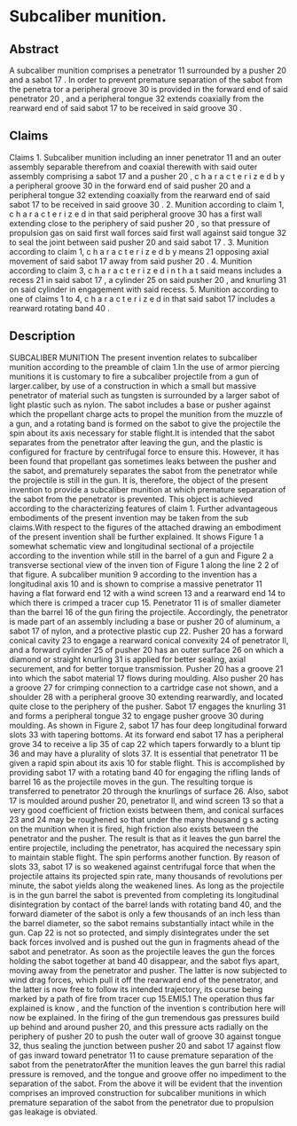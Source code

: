 # Subcaliber munition.

## Abstract
A subcaliber munition comprises a penetrator 11 surrounded by a pusher 20 and a sabot 17 . In order to prevent premature separation of the sabot from the penetra tor a peripheral groove 30 is provided in the forward end of said penetrator 20 , and a peripheral tongue 32 extends coaxially from the rearward end of said sabot 17 to be received in said groove 30 .

## Claims
Claims 1. Subcaliber munition including an inner penetrator 11 and an outer assembly separable therefrom and coaxial therewith with said outer assembly comprising a sabot 17 and a pusher 20 , c h a r a c t e r i z e d b y a peripheral groove 30 in the forward end of said pusher 20 and a peripheral tongue 32 extending coaxially from the rearward end of said sabot 17 to be received in said groove 30 . 2. Munition according to claim 1, c h a r a c t e r i z e d in that said peripheral groove 30 has a first wall extending close to the periphery of said pusher 20 , so that pressure of propulsion gas on said first wall forces said first wall against said tongue 32 to seal the joint between said pusher 20 and said sabot 17 . 3. Munition according to claim 1, c h a r a c t e r i z e d b y means 21 opposing axial movement of said sabot 17 away from said pusher 20 . 4. Munition according to claim 3, c h a r a c t e r i z e d i n t h a t said means includes a recess 21 in said sabot 17 , a cylinder 25 on said pusher 20 , and knurling 31 on said cylinder in engagement with said recess. 5. Munition according to one of claims 1 to 4, c h a r a c t e r i z e d in that said sabot 17 includes a rearward rotating band 40 .

## Description
SUBCALIBER MUNITION The present invention relates to subcaliber munition according to the preamble of claim 1.In the use of armor piercing munitions it is customary to fire a subcaliber projectile from a gun of larger.caliber, by use of a construction in which a small but massive penetrator of material such as tungsten is surrounded by a larger sabot of light plastic such as nylon. The sabot includes a base or pusher against which the propellant charge acts to propel the munition from the muzzle of a gun, and a rotating band is formed on the sabot to give the projectile the spin about its axis necessary for stable flight.It is intended that the sabot separates from the penetrator after leaving the gun, and the plastic is configured for fracture by centrifugal force to ensure this. However, it has been found that propellant gas sometimes leaks between the pusher and the sabot, and prematurely separates the sabot from the penetrator while the projectile is still in the gun. It is, therefore, the object of the present invention to provide a subcaliber munition at which premature separation of the sabot from the penetrator is prevented. This object is achieved according to the characterizing features of claim 1. Further advantageous embodiments of the present invention may be taken from the sub claims.With respect to the figures of the attached drawing an embodiment of the present invention shall be further explained. It shows Figure 1 a somewhat schematic view and longitudinal sectional of a projectile according to the invention while still in the barrel of a gun and Figure 2 a transverse sectional view of the inven tion of Figure 1 along the line 2 2 of that figure. A subcaliber munition 9 according to the invention has a longitudinal axis 10 and is shown to comprise a massive penetrator 11 having a flat forward end 12 with a wind screen 13 and a rearward end 14 to which there is crimped a tracer cup 15. Penetrator 11 is of smaller diameter than the barrel 16 of the gun firing the projectile. Accordingly, the penetrator is made part of an assembly including a base or pusher 20 of aluminum, a sabot 17 of nylon, and a protective plastic cup 22. Pusher 20 has a forward conical cavity 23 to engage a rearward conical convexity 24 of penetrator Il, and a forward cylinder 25 of pusher 20 has an outer surface 26 on which a diamond or straight knurling 31 is applied for better sealing, axial securement, and for better torque transmission. Pusher 20 has a groove 21 into which the sabot material 17 flows during moulding. Also pusher 20 has a groove 27 for crimping connection to a cartridge case not shown, and a shoulder 28 with a peripheral groove 30 extending rearwardly, and located quite close to the periphery of the pusher. Sabot 17 engages the knurling 31 and forms a peripheral tongue 32 to engage pusher groove 30 during moulding. As shown in Figure 2, sabot 17 has four deep longitudinal forward slots 33 with tapering bottoms. At its forward end sabot 17 has a peripheral grove 34 to receive a lip 35 of cap 22 which tapers forwardly to a blunt tip 36 and may have a plurality of slots 37. It is essential that penetrator 11 be given a rapid spin about its axis 10 for stable flight. This is accomplished by providing sabot 17 with a rotating band 40 for engaging the rifling lands of barrel 16 as the projectile moves in the gun. The resulting torque is transferred to penetrator 20 through the knurlings of surface 26. Also, sabot 17 is moulded around pusher 20, penetrator ll, and wind screen 13 so that a very good coefficient of friction exists between them, and conical surfaces 23 and 24 may be roughened so that under the many thousand g s acting on the munition when it is fired, high friction also exists between the penetrator and the pusher. The result is that as it leaves the gun barrel the entire projectile, including the penetrator, has acquired the necessary spin to maintain stable flight. The spin performs another function. By reason of slots 33, sabot 17 is so weakened against centrifugal force that when the projectile attains its projected spin rate, many thousands of revolutions per minute, the sabot yields along the weakened lines. As long as the projectile is in the gun barrel the sabot is prevented from completing its longitudinal disintegration by contact of the barrel lands with rotating band 40, and the forward diameter of the sabot is only a few thousands of an inch less than the barrel diameter, so the sabot remains substantially intact while in the gun. Cap 22 is not so protected, and simply disintegrates under the set back forces involved and is pushed out the gun in fragments ahead of the sabot and penetrator. As soon as the projectile leaves the gun the forces holding the sabot together at band 40 disappear, and the sabot flys apart, moving away from the penetrator and pusher. The latter is now subjected to wind drag forces, which pull it off the rearward end of the penetrator, and the latter is now free to follow its intended trajectory, its course being marked by a path of fire from tracer cup 15.EMI5.1 The operation thus far explained is know , and the function of the invention s contribution here will now be explained. In the firing of the gun tremendous gas pressures build up behind and around pusher 20, and this pressure acts radially on the periphery of pusher 20 to push the outer wall of groove 30 against tongue 32, thus sealing the junction between pusher 20 and sabot 17 against flow of gas inward toward penetrator 11 to cause premature separation of the sabot from the penetratorAfter the munition leaves the gun barrel this radial pressure is removed, and the tongue and groove offer no impediment to the separation of the sabot. From the above it will be evident that the invention comprises an improved construction for subcaliber munitions in which premature separation of the sabot from the penetrator due to propulsion gas leakage is obviated.